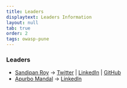 ```yaml
---
title: Leaders
displaytext: Leaders Information
layout: null
tab: true
order: 2
tags: owasp-pune
---
```


### Leaders
* [Sandipan Roy](mailto:sandipan.roy@owasp.org) -> [Twitter](https://twitter.com/ByteHackr) \| [LinkedIn](https://www.linkedin.com/in/ByteHackr) \| [GitHub](https://github.com/ByteHackr/)
* [Apurbo Mandal](mailto:apurbo.mandal@owasp.org) -> [LinkedIn](https://www.linkedin.com/in/apumax)
